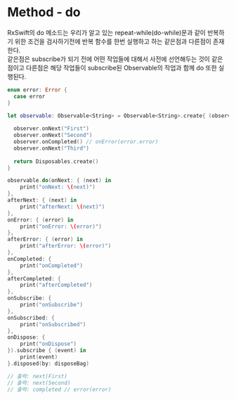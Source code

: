 # Method - do
RxSwift의 do 메소드는 우리가 알고 있는 repeat-while(do-while)문과 같이 반복하기 위한 조건을 검사하기전에 반복 함수를 한번 실행하고 하는 같은점과 다른점이 존재한다.  
같은점은 subscribe가 되기 전에 어떤 작업들에 대해서 사전에 선언해두는 것이 같은 점이고 다른점은 해당 작업들이 subscribe된 Observable의 작업과 함께 do 또한 실행된다.  

```Swift
enum error: Error {
  case error
}

let observable: Observable<String> = Observable<String>.create{ (observer) -> Disposable in
   
  observer.onNext("First")
  observer.onNext("Second")
  observer.onCompleted() // onError(error.error)
  observer.onNext("Third")
  
  return Disposables.create()
}

observable.do(onNext: { (next) in
    print("onNext: \(next)")
},
afterNext: { (next) in
    print("afterNext: \(next)")
},
onError: { (error) in
    print("onError: \(error)")
},
afterError: { (error) in
    print("afterError: \(error)")
},
onCompleted: {
    print("onCompleted")
},
afterCompleted: {
    print("afterCompleted")
},
onSubscribe: {
    print("onSubscribe")
},
onSubscribed: {
    print("onSubscribed")
},
onDispose: {
    print("onDispose")
}).subscribe { (event) in
    print(event)
}.disposed(by: disposeBag)

// 출력: next(First)
// 출력: next(Second)
// 출력: completed // error(error)
```

[create]: https://github.com/jaeminKim0523/Library/blob/main/RxSwift/Methods%20List/create.md "Read RxSwift-Mothod-Create"
